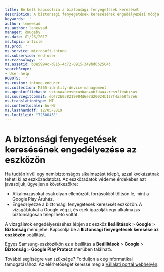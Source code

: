 ```yaml
---
title: Be kell kapcsolnia a biztonsági fenyegetések keresését
description: A biztonsági fenyegetések keresésének engedélyezési módja az eszközön
keywords: ''
author: lenewsad
ms.author: lanewsad
manager: dougeby
ms.date: 01/23/2017
ms.topic: article
ms.prod: ''
ms.service: microsoft-intune
ms.subservice: end-user
ms.technology: ''
ms.assetid: b3e5994c-d215-4c72-8915-349bd0b2504d
searchScope:
- User help
ROBOTS: ''
ms.custom: intune-enduser
ms.collection: M365-identity-device-management
ms.openlocfilehash: 9cba684be990c45bad48bfd44423e39ffe4b1549
ms.sourcegitcommit: ebf72b038219904d6e7d20024b107f4aa68f57e6
ms.translationtype: MT
ms.contentlocale: hu-HU
ms.lasthandoff: 12/05/2019
ms.locfileid: "72500453"
---
```

# <a name="enable-security-threat-scans-on-your-device"></a>A biztonsági fenyegetések keresésének engedélyezése az eszközön 
Ha tudtán kívül egy nem biztonságos alkalmazást telepít, azzal kockázatnak teheti ki az eszközadatokat. Az eszközadatok védelme érdekében azt javasoljuk, ügyeljen a következőkre: 

* Alkalmazásokat csak olyan ellenőrzött forrásokból töltsön le, mint a Google Play Áruház.  
* Engedélyezze a biztonsági fenyegetések keresését eszközön. A vizsgálatokat a Google végzi, és ezek igazolják egy alkalmazás biztonságosan telepíthető voltát.  

A vizsgálatok engedélyezéséhez lépjen az eszköz **Beállítások** > **Google** > **Biztonság** menüjébe. Kapcsolja be a **Biztonsági fenyegetések keresése az eszközön** beállítást.  

Egyes Samsung-eszközökön ez a beállítás a **Beállítások** > **Google** > **Biztonság** >  **Google Play Protect** menüben található.

További segítségre van szüksége? Forduljon a cég informatikai támogatásához. Az elérhetőségét keresse meg a [Vállalati portál webhelyén](https://go.microsoft.com/fwlink/?linkid=2010980). 
